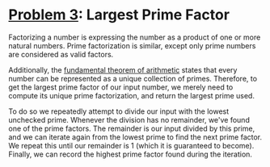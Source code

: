 # [Problem 3](https://projecteuler.net/problem=3): Largest Prime Factor

Factorizing a number is expressing the number as a product of one or more natural numbers.
Prime factorization is similar, except only prime numbers are considered as valid factors.

Additionally, the [fundamental theorem of arithmetic](https://en.wikipedia.org/wiki/Fundamental_theorem_of_arithmetic) states that every number can be represented as a unique collection of primes.
Therefore, to get the largest prime factor of our input number, we merely need to compute its unique prime factorization, and return the largest prime used.

To do so we repeatedly attempt to divide our input with the lowest unchecked prime.
Whenever the division has no remainder, we've found one of the prime factors.
The remainder is our input divided by this prime, and we can iterate again from the lowest prime to find the next prime factor.
We repeat this until our remainder is 1 (which it is guaranteed to become).
Finally, we can record the highest prime factor found during the iteration.
